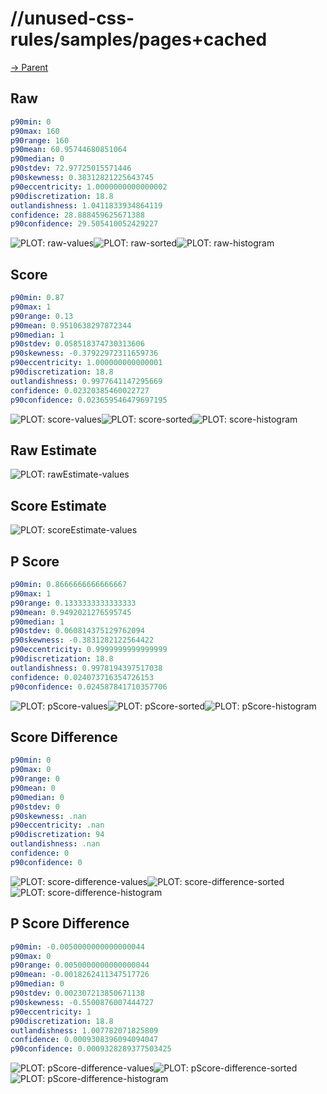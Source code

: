 
# //unused-css-rules/samples/pages+cached

[→ Parent](../..)


## Raw


```yaml
p90min: 0
p90max: 160
p90range: 160
p90mean: 60.95744680851064
p90median: 0
p90stdev: 72.97725015571446
p90skewness: 0.38312821225643745
p90eccentricity: 1.0000000000000002
p90discretization: 18.8
outlandishness: 1.0411833934864119
confidence: 28.888459625671388
p90confidence: 29.505410052429227

```

![PLOT: raw-values](./raw/values.svg)![PLOT: raw-sorted](./raw/sorted.svg)![PLOT: raw-histogram](./raw/histogram.svg)
## Score


```yaml
p90min: 0.87
p90max: 1
p90range: 0.13
p90mean: 0.9510638297872344
p90median: 1
p90stdev: 0.058518374730313606
p90skewness: -0.37922972311659736
p90eccentricity: 1.000000000000001
p90discretization: 18.8
outlandishness: 0.9977641147295669
confidence: 0.02320385460022727
p90confidence: 0.023659546479697195

```

![PLOT: score-values](./score/values.svg)![PLOT: score-sorted](./score/sorted.svg)![PLOT: score-histogram](./score/histogram.svg)
## Raw Estimate

![PLOT: rawEstimate-values](./rawEstimate/values.svg)
## Score Estimate

![PLOT: scoreEstimate-values](./scoreEstimate/values.svg)
## P Score


```yaml
p90min: 0.8666666666666667
p90max: 1
p90range: 0.1333333333333333
p90mean: 0.9492021276595745
p90median: 1
p90stdev: 0.060814375129762094
p90skewness: -0.3831282122564422
p90eccentricity: 0.9999999999999999
p90discretization: 18.8
outlandishness: 0.9978194397517038
confidence: 0.024073716354726153
p90confidence: 0.024587841710357706

```

![PLOT: pScore-values](./pScore/values.svg)![PLOT: pScore-sorted](./pScore/sorted.svg)![PLOT: pScore-histogram](./pScore/histogram.svg)
## Score Difference


```yaml
p90min: 0
p90max: 0
p90range: 0
p90mean: 0
p90median: 0
p90stdev: 0
p90skewness: .nan
p90eccentricity: .nan
p90discretization: 94
outlandishness: .nan
confidence: 0
p90confidence: 0

```

![PLOT: score-difference-values](./score-difference/values.svg)![PLOT: score-difference-sorted](./score-difference/sorted.svg)![PLOT: score-difference-histogram](./score-difference/histogram.svg)
## P Score Difference


```yaml
p90min: -0.0050000000000000044
p90max: 0
p90range: 0.0050000000000000044
p90mean: -0.0018262411347517726
p90median: 0
p90stdev: 0.002307213850671138
p90skewness: -0.5500876007444727
p90eccentricity: 1
p90discretization: 18.8
outlandishness: 1.007782071825809
confidence: 0.0009308396094094047
p90confidence: 0.0009328289377503425

```

![PLOT: pScore-difference-values](./pScore-difference/values.svg)![PLOT: pScore-difference-sorted](./pScore-difference/sorted.svg)![PLOT: pScore-difference-histogram](./pScore-difference/histogram.svg)